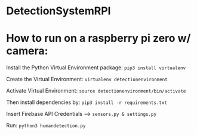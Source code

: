 # DetectionSystemRPI

How to run on a raspberry pi zero w/ camera:
===


Install the Python Virtual Environment package:
```pip3 install virtualenv```

Create the Virtual Environment:
```virtualenv detectionenvironment```

Activate Virtual Environment:
```source detectionenvironment/bin/activate```

Then install dependencies by:
```pip3 install -r requirements.txt```

Insert Firebase API Credentials --> ```sensors.py & settings.py```

Run: ```python3 humandetection.py```
